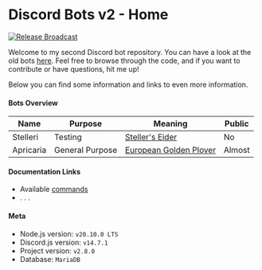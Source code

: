 # Discord Bots v2 - Home

[![Release Broadcast](https://github.com/SVKruik-Organization/Discord-Bots/actions/workflows/broadcast.yml/badge.svg)](https://github.com/SVKruik-Organization/Discord-Bots/actions/workflows/broadcast.yml)

Welcome to my second Discord bot repository. You can have a look at the old bots [here](https://github.com/SVKruik/Discord-Bots). Feel free to browse through the code, and if you want to contribute or have questions, hit me up!

Below you can find some information and links to even more information.

#### Bots Overview

| Name | Purpose | Meaning | Public |
| - | - | - | - |
| Stelleri | Testing | [Steller's Eider](https://en.wikipedia.org/wiki/Steller%27s_eider) | No |
| Apricaria | General Purpose | [European Golden Plover](https://en.wikipedia.org/wiki/European_golden_plover) | Almost |

#### Documentation Links

- Available [commands](https://github.com/SVKruik-Organization/Discord-Bots/blob/main/Documentation/Commands.md)
- . . .

#### Meta

- Node.js version: `v20.10.0 LTS`
- Discord.js version: `v14.7.1`
- Project version: `v2.8.0`
- Database: `MariaDB`
